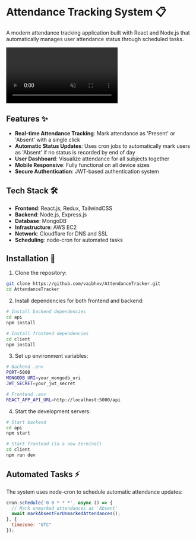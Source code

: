 # Attendance Tracking System 📋

A modern attendance tracking application built with React and Node.js that automatically manages user attendance status through scheduled tasks.

<video autoplay loop muted playsinline>
  <source src="/screenshot2" type="video/mp4">
</video>

## Features ✨

- **Real-time Attendance Tracking**: Mark attendance as 'Present' or 'Absent' with a single click
- **Automatic Status Updates**: Uses cron jobs to automatically mark users as 'Absent' if no status is recorded by end of day
- **User Dashboard**: Visualize attendance for all subjects together
- **Mobile Responsive**: Fully functional on all device sizes
- **Secure Authentication**: JWT-based authentication system

## Tech Stack 🛠

- **Frontend**: React.js, Redux, TailwindCSS
- **Backend**: Node.js, Express.js
- **Database**: MongoDB
- **Infrastructure**: AWS EC2
- **Network**: Cloudflare for DNS and SSL
- **Scheduling**: node-cron for automated tasks

## Installation 🚀

1. Clone the repository:
```bash
git clone https://github.com/vaibhxv/AttendanceTracker.git
cd AttendanceTracker
```

2. Install dependencies for both frontend and backend:
```bash
# Install backend dependencies
cd api
npm install

# Install frontend dependencies
cd client
npm install
```

3. Set up environment variables:
```bash
# Backend .env
PORT=5000
MONGODB_URI=your_mongodb_uri
JWT_SECRET=your_jwt_secret

# Frontend .env
REACT_APP_API_URL=http://localhost:5000/api
```

4. Start the development servers:
```bash
# Start backend
cd api
npm start

# Start frontend (in a new terminal)
cd client
npm run dev
```


## Automated Tasks ⚡

The system uses node-cron to schedule automatic attendance updates:

```javascript
cron.schedule('0 0 * * *', async () => {
  // Mark unmarked attendances as 'Absent'
  await markAbsentForUnmarkedAttendances();
}, {
  timezone: "UTC"
});
```
